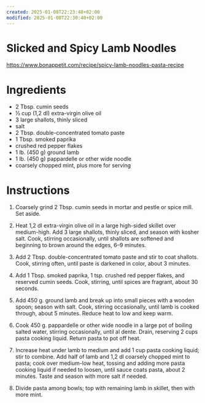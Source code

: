 ```yaml
---
created: 2025-01-08T22:23:48+02:00
modified: 2025-01-08T22:30:40+02:00
---
```


# Slicked and Spicy Lamb Noodles

https://www.bonappetit.com/recipe/spicy-lamb-noodles-pasta-recipe

 # Ingredients

- 2 Tbsp. cumin seeds
- ½ cup (1,2 dl) extra-virgin olive oil
- 3 large shallots, thinly sliced
- salt
- 2 Tbsp. double-concentrated tomato paste
- 1 Tbsp. smoked paprika
- crushed red pepper flakes
- 1 lb. (450 g) ground lamb
- 1 lb. (450 g) pappardelle or other wide noodle
- coarsely chopped mint, plus more for serving

# Instructions

1. Coarsely grind 2 Tbsp. cumin seeds in mortar and pestle or spice mill. Set aside. 

1. Heat 1,2 dl extra-virgin olive oil in a large high-sided skillet over medium-high. Add 3 large shallots, thinly sliced, and season with kosher salt. Cook, stirring occasionally, until shallots are softened and beginning to brown around the edges, 6–9 minutes. 

1. Add 2 Tbsp. double-concentrated tomato paste and stir to coat shallots. Cook, stirring often, until paste is darkened in color, about 3 minutes. 

1. Add 1 Tbsp. smoked paprika, 1 tsp. crushed red pepper flakes, and reserved cumin seeds. Cook, stirring, until spices are fragrant, about 30 seconds. 

1. Add 450 g. ground lamb and break up into small pieces with a wooden spoon; season with salt. Cook, stirring occasionally, until lamb is cooked through, about 5 minutes. Reduce heat to low and keep warm. 

1. Cook 450 g. pappardelle or other wide noodle in a large pot of boiling salted water, stirring occasionally, until al dente. Drain, reserving 2 cups pasta cooking liquid. Return pasta to pot off heat. 

1. Increase heat under lamb to medium and add 1 cup pasta cooking liquid; stir to combine. Add half of lamb and 1,2 dl coarsely chopped mint to pasta; cook over medium-low heat, tossing and adding more pasta cooking liquid if needed to loosen, until sauce coats pasta, about 2 minutes. Taste and season with more salt if needed.

1. Divide pasta among bowls; top with remaining lamb in skillet, then with more mint.
